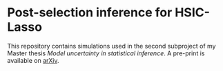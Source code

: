 # Post-selection inference for HSIC-Lasso

This repository contains simulations used in the second subproject of my Master thesis *Model uncertainty in statistical inference*.
A pre-print is available on [arXiv](https://arxiv.org/abs/2010.15659).
